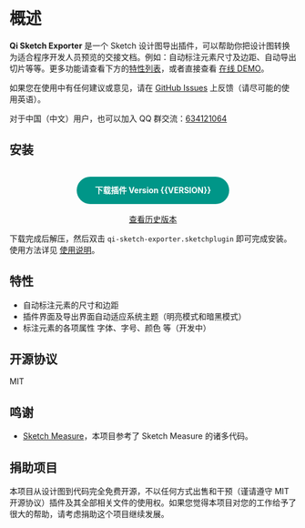 # 概述

**Qi Sketch Exporter** 是一个 Sketch 设计图导出插件，可以帮助你把设计图转换为适合程序开发人员预览的交接文档。例如：自动标注元素尺寸及边距、自动导出切片等等。更多功能请查看下方的[特性列表](#特性)，或者直接查看 <a href="preview/index.html">在线 DEMO</a>。

<Note label="Tips">

如果您在使用中有任何建议或意见，请在 [GitHub Issues](https://github.com/qiqi-1996/qi-sketch-exporter/issues) 上反馈（请尽可能的使用英语）。

对于中国（中文）用户，也可以加入 QQ 群交流：[634121064](https://jq.qq.com/?_wv=1027&k=5lH8p4c)

</Note>

## 安装

<center>
    <a :href="`https://qiqi-1996.github.io/qi-sketch-exporter/releases/qi-sketch-exporter.${VERSION}.zip`" class="download">下载插件 Version {{VERSION}}</a>
    <br>
    <a href="https://github.com/qiqi-1996/qi-sketch-exporter/releases">查看历史版本</a>
</center>

下载完成后解压，然后双击 `qi-sketch-exporter.sketchplugin` 即可完成安装。使用方法详见 [使用说明](usage.md)。

<style>
.download {
    background: #009688;
    text-align: center;
    color: #FFF;
    font-weight: bolder;
    display: inline-block;
    padding: 0px 32px;
    margin: 16px 0px;
    line-height: 48px;
    border-radius: 48px;
}
.download:hover {
    text-decoration: none !important;
}
</style>

## 特性

* 自动标注元素的尺寸和边距
* 插件界面及导出界面自动适应系统主题（明亮模式和暗黑模式）
* 标注元素的各项属性 字体、字号、颜色 等（开发中）

## 开源协议

MIT

## 鸣谢

* [Sketch Measure](https://github.com/utom/sketch-measure)，本项目参考了 Sketch Measure 的诸多代码。

## 捐助项目

本项目从设计图到代码完全免费开源，不以任何方式出售和干预（谨请遵守 MIT 开源协议）插件及其全部相关文件的使用权。如果您觉得本项目对您的工作给予了很大的帮助，请考虑捐助这个项目继续发展。

<ImageZoom src="/assets/donate-alipay.jpg" :border="true" width="300"/>